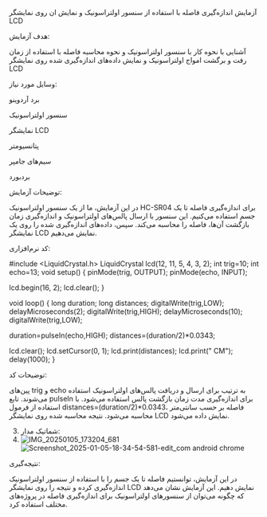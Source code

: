  آزمایش اندازه‌گیری فاصله با استفاده از سنسور اولتراسونیک و نمایش ان روی نمایشگر LCD

هدف آزمایش:

آشنایی با نحوه کار با سنسور اولتراسونیک
و نحوه محاسبه فاصله با استفاده از زمان رفت و برگشت امواج اولتراسونیک و نمایش داده‌های اندازه‌گیری شده روی نمایشگر LCD

وسایل مورد نیاز:

برد آردوینو

سنسور اولتراسونیک

نمایشگر LCD 

پتانسیومتر

سیم‌های جامپر

بردبورد

 توضیحات آزمایش:

در این آزمایش، ما از یک سنسور اولتراسونیک HC-SR04 برای اندازه‌گیری فاصله تا یک جسم استفاده می‌کنیم. این سنسور با ارسال پالس‌های اولتراسونیک و اندازه‌گیری زمان بازگشت آن‌ها، فاصله را محاسبه می‌کند. سپس، داده‌های اندازه‌گیری شده را روی یک نمایشگر LCD نمایش می‌دهیم.

کد نرم‌افزاری:

#include <LiquidCrystal.h>
LiquidCrystal lcd(12, 11, 5, 4, 3, 2);
int trig=10;
int echo=13;
void setup() {
  pinMode(trig, OUTPUT);
  pinMode(echo, INPUT);

  lcd.begin(16, 2);
  lcd.clear();
}

void loop() {
  long duration;
  long distances;
  digitalWrite(trig,LOW);
  delayMicroseconds(2);
  digitalWrite(trig,HIGH);
  delayMicroseconds(10);
  digitalWrite(trig,LOW);

  duration=pulseIn(echo,HIGH);
  distances=(duration/2)*0.0343;

  lcd.clear();
  lcd.setCursor(0, 1);
  lcd.print(distances);
  lcd.print(" CM");
  delay(1000);
}

توضیحات کد:

پین‌های trig و echo به ترتیب برای ارسال و دریافت پالس‌های اولتراسونیک استفاده می‌شوند.
تابع pulseIn برای اندازه‌گیری مدت زمان بازگشت پالس استفاده می‌شود.
با استفاده از فرمول distances=(duration/2)*0.0343، فاصله بر حسب سانتی‌متر محاسبه می‌شود.
نتیجه محاسبه شده روی نمایشگر LCD نمایش داده می‌شود.

3. شماتیک مدار:
4. ![IMG_20250105_173204_681](https://github.com/user-attachments/assets/2bfbf189-e665-4149-8e41-8824c074f969)
![Screenshot_2025-01-05-18-34-54-581-edit_com android chrome](https://github.com/user-attachments/assets/9f90a809-193e-47c5-af84-9d62cca914bc)


 نتیجه‌گیری:

در این آزمایش، توانستیم فاصله تا یک جسم را با استفاده از سنسور اولتراسونیک اندازه‌گیری کرده و نتیجه را روی نمایشگر LCD نمایش دهیم. این آزمایش نشان می‌دهد که چگونه می‌توان از سنسورهای اولتراسونیک برای اندازه‌گیری فاصله در پروژه‌های مختلف استفاده کرد.


